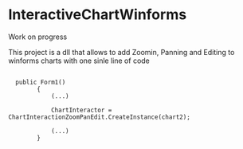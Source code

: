 # InteractiveChartWinforms
Work on progress

This project is a dll that allows to add Zoomin, Panning and Editing to winforms charts with one sinle line of code

 <pre>
<code>
  public Form1()
        {
            (...)
            
            ChartInteractor = ChartInteractionZoomPanEdit.CreateInstance(chart2);

            (...)
        }
       
</code>
 </pre>
